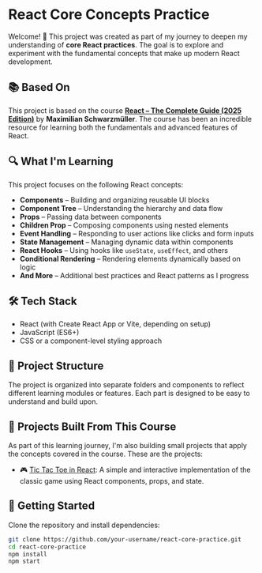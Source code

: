 # React Core Concepts Practice

Welcome! 👋 This project was created as part of my journey to deepen my understanding of **core React practices**. The goal is to explore and experiment with the fundamental concepts that make up modern React development.

## 📚 Based On

This project is based on the course **[React – The Complete Guide (2025 Edition)](https://www.udemy.com/course/react-the-complete-guide-incl-redux/)** by **Maximilian Schwarzmüller**. The course has been an incredible resource for learning both the fundamentals and advanced features of React.


## 🔍 What I'm Learning

This project focuses on the following React concepts:

- **Components** – Building and organizing reusable UI blocks
- **Component Tree** – Understanding the hierarchy and data flow
- **Props** – Passing data between components
- **Children Prop** – Composing components using nested elements
- **Event Handling** – Responding to user actions like clicks and form inputs
- **State Management** – Managing dynamic data within components
- **React Hooks** – Using hooks like `useState`, `useEffect`, and others
- **Conditional Rendering** – Rendering elements dynamically based on logic
- **And More** – Additional best practices and React patterns as I progress

## 🛠️ Tech Stack

- React (with Create React App or Vite, depending on setup)
- JavaScript (ES6+)
- CSS or a component-level styling approach

## 📁 Project Structure

The project is organized into separate folders and components to reflect different learning modules or features. Each part is designed to be easy to understand and build upon.

## 🧩 Projects Built From This Course

As part of this learning journey, I'm also building small projects that apply the concepts covered in the course. These are the projects:

- 🎮 [Tic Tac Toe in React](https://github.com/KakaSena/tic-tac-toe-react): A simple and interactive implementation of the classic game using React components, props, and state.

## 🚀 Getting Started

Clone the repository and install dependencies:

```bash
git clone https://github.com/your-username/react-core-practice.git
cd react-core-practice
npm install
npm start
